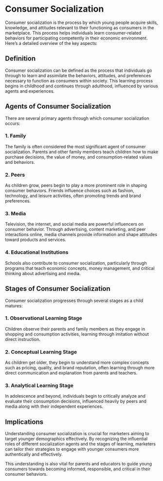 # Consumer Socialization

Consumer socialization is the process by which young people acquire skills, knowledge, and attitudes relevant to their functioning as consumers in the marketplace. This process helps individuals learn consumer-related behaviors for participating competently in their economic environment. Here’s a detailed overview of the key aspects:

## Definition
Consumer socialization can be defined as the process that individuals go through to learn and assimilate the behaviors, attitudes, and preferences necessary to function as consumers within society. This learning process begins in childhood and continues through adulthood, influenced by various agents and experiences.

## Agents of Consumer Socialization
There are several primary agents through which consumer socialization occurs:

### 1. Family
The family is often considered the most significant agent of consumer socialization. Parents and other family members teach children how to make purchase decisions, the value of money, and consumption-related values and behaviors.

### 2. Peers
As children grow, peers begin to play a more prominent role in shaping consumer behaviors. Friends influence choices such as fashion, technology, and leisure activities, often promoting trends and brand preferences.

### 3. Media
Television, the internet, and social media are powerful influencers on consumer behavior. Through advertising, content marketing, and peer interactions online, media channels provide information and shape attitudes toward products and services.

### 4. Educational Institutions
Schools also contribute to consumer socialization, particularly through programs that teach economic concepts, money management, and critical thinking about advertising and media.

## Stages of Consumer Socialization
Consumer socialization progresses through several stages as a child matures:

### 1. Observational Learning Stage
Children observe their parents and family members as they engage in shopping and consumption activities, learning through imitation without direct instruction.

### 2. Conceptual Learning Stage
As children get older, they begin to understand more complex concepts such as pricing, quality, and brand reputation, often learning through more direct communication and explanation from parents and teachers.

### 3. Analytical Learning Stage
In adolescence and beyond, individuals begin to critically analyze and evaluate their consumption decisions, influenced heavily by peers and media along with their independent experiences.

## Implications
Understanding consumer socialization is crucial for marketers aiming to target younger demographics effectively. By recognizing the influential roles of different socialization agents and the stages of learning, marketers can tailor their strategies to engage with younger consumers more authentically and effectively.

This understanding is also vital for parents and educators to guide young consumers towards becoming informed, responsible, and critical in their consumer behaviors.

